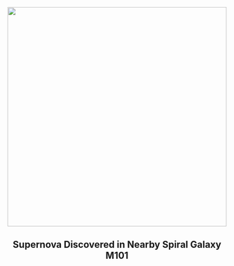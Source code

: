
<p align="center"><img src="https://apod.nasa.gov/apod/image/2305/M101Sn_Stocks_after_960.jpg" width="500" height="500"></p>
<h2 align="center"> Supernova Discovered in Nearby Spiral Galaxy M101 </h2>

